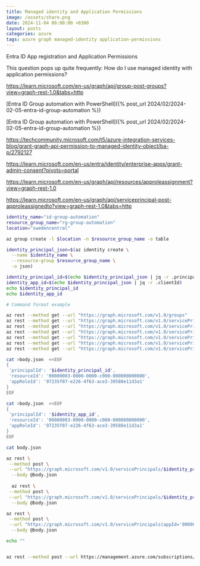 ```yaml
---
title: Managed identity and Application Permissions
image: /assets/share.png
date: 2024-11-04 06:00:00 +0300
layout: posts
categories: azure
tags: azure graph managed-identity application-permissions
---
```


Entra ID App registration and Application Permissions

This question pops up quite frequently: How do I use managed identity with application permissions?

https://learn.microsoft.com/en-us/graph/api/group-post-groups?view=graph-rest-1.0&tabs=http

[Entra ID Group automation with PowerShell]({% post_url 2024/02/2024-02-05-entra-id-group-automation %})

[Entra ID Group automation with PowerShell]({% post_url 2024/02/2024-02-05-entra-id-group-automation %})

https://techcommunity.microsoft.com/t5/azure-integration-services-blog/grant-graph-api-permission-to-managed-identity-object/ba-p/2792127

https://learn.microsoft.com/en-us/entra/identity/enterprise-apps/grant-admin-consent?pivots=portal

https://learn.microsoft.com/en-us/graph/api/resources/approleassignment?view=graph-rest-1.0

https://learn.microsoft.com/en-us/graph/api/serviceprincipal-post-approleassignedto?view=graph-rest-1.0&tabs=http

```bash
identity_name="id-group-automation"
resource_group_name="rg-group-automation"
location="swedencentral"

az group create -l $location -n $resource_group_name -o table

identity_principal_json=$(az identity create \
  --name $identity_name \
  --resource-group $resource_group_name \
  -o json)

identity_principal_id=$(echo $identity_principal_json | jq -r .principalId)
identity_app_id=$(echo $identity_principal_json | jq -r .clientId)
echo $identity_principal_id
echo $identity_app_id

# Command format example

az rest --method get --url "https://graph.microsoft.com/v1.0/groups"
az rest --method get --url "https://graph.microsoft.com/v1.0/servicePrincipals/00000003-0000-0000-c000-000000000000/appRoleAssignedTo"
az rest --method get --url "https://graph.microsoft.com/v1.0/servicePrincipals/8f8e24bb-5694-49b1-b8b9-1ddbe696b43b"
az rest --method get --url "https://graph.microsoft.com/v1.0/servicePrincipals/(appId='$identity_app_id')/appRoleAssignedTo"
az rest --method get --url "https://graph.microsoft.com/v1.0/servicePrincipals/(appId='00000003-0000-0000-c000-000000000000')/appRoleAssignedTo"
az rest --method get --url "https://graph.microsoft.com/v1.0/servicePrincipals(appId='00000003-0000-0000-c000-000000000000')"
az rest --method get --url "https://graph.microsoft.com/v1.0/servicePrincipals/$identity_principal_id"

cat >body.json  <<EOF
{
 'principalId': '$identity_principal_id', 
 'resourceId': '00000003-0000-0000-c000-000000000000', 
 'appRoleId': '97235f07-e226-4f63-ace3-39588e11d3a1'
}
EOF

cat >body.json  <<EOF
{
 'principalId': '$identity_app_id', 
 'resourceId': '00000003-0000-0000-c000-000000000000', 
 'appRoleId': '97235f07-e226-4f63-ace3-39588e11d3a1'
}
EOF

cat body.json

az rest \
 --method post \
 --url "https://graph.microsoft.com/v1.0/servicePrincipals/$identity_principal_id/appRoleAssignedTo" \
  --body @body.json
  
  az rest \
 --method post \
 --url "https://graph.microsoft.com/v1.0/servicePrincipals/$identity_principal_id/appRoleAssignedTo" \
  --body @body.json

az rest \
 --method post \
 --url "https://graph.microsoft.com/v1.0/servicePrincipals(appId='00000003-0000-0000-c000-000000000000')/appRoleAssignedTo" \
  --body @body.json

echo ""


az rest --method post --url https://management.azure.com/subscriptions/<subscriptionId>/resourceGroups/<resourceGroup>/providers/Microsoft.ContainerRegistry/registries/<containerRegistryName>?api-version=2023-01-01-preview --body "{'location': '<locationName>', 'sku': {'name': '<skuName>'}, 'properties': {'adminUserEnabled': '<propertyValue>'}}"

```